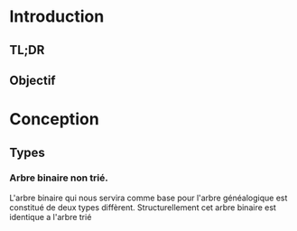# Introduction 
## TL;DR


## Objectif

# Conception 
## Types 
### Arbre binaire non trié.
L'arbre binaire qui  nous servira comme base pour l'arbre généalogique est constitué de deux types diffèrent. Structurellement cet arbre binaire est identique a l'arbre trié 

<!--stackedit_data:
eyJoaXN0b3J5IjpbMjk0OTY3ODI2XX0=
-->